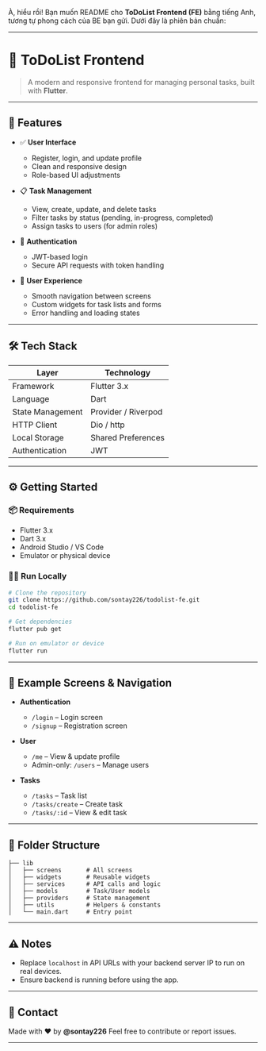 À, hiểu rồi! Bạn muốn README cho **ToDoList Frontend (FE)** bằng tiếng Anh, tương tự phong cách của BE bạn gửi. Dưới đây là phiên bản chuẩn:

---

# 📝 ToDoList Frontend

> A modern and responsive frontend for managing personal tasks, built with **Flutter**.

---

## 🚀 Features

* ✅ **User Interface**

  * Register, login, and update profile
  * Clean and responsive design
  * Role-based UI adjustments

* 📋 **Task Management**

  * View, create, update, and delete tasks
  * Filter tasks by status (pending, in-progress, completed)
  * Assign tasks to users (for admin roles)

* 🔐 **Authentication**

  * JWT-based login
  * Secure API requests with token handling

* 📱 **User Experience**

  * Smooth navigation between screens
  * Custom widgets for task lists and forms
  * Error handling and loading states

---

## 🛠️ Tech Stack

| Layer            | Technology          |
| ---------------- | ------------------- |
| Framework        | Flutter 3.x         |
| Language         | Dart                |
| State Management | Provider / Riverpod |
| HTTP Client      | Dio / http          |
| Local Storage    | Shared Preferences  |
| Authentication   | JWT                 |

---

## ⚙️ Getting Started

### 📦 Requirements

* Flutter 3.x
* Dart 3.x
* Android Studio / VS Code
* Emulator or physical device

### 🧑‍💻 Run Locally

```bash
# Clone the repository
git clone https://github.com/sontay226/todolist-fe.git
cd todolist-fe

# Get dependencies
flutter pub get

# Run on emulator or device
flutter run
```

---

## 📌 Example Screens & Navigation

* **Authentication**

  * `/login` – Login screen
  * `/signup` – Registration screen

* **User**

  * `/me` – View & update profile
  * Admin-only: `/users` – Manage users

* **Tasks**

  * `/tasks` – Task list
  * `/tasks/create` – Create task
  * `/tasks/:id` – View & edit task

---

## 🧠 Folder Structure

```
├── lib
│   ├── screens       # All screens
│   ├── widgets       # Reusable widgets
│   ├── services      # API calls and logic
│   ├── models        # Task/User models
│   ├── providers     # State management
│   ├── utils         # Helpers & constants
│   └── main.dart     # Entry point
```

---

## ⚠️ Notes

* Replace `localhost` in API URLs with your backend server IP to run on real devices.
* Ensure backend is running before using the app.

---

## 📮 Contact

Made with ❤️ by **@sontay226**
Feel free to contribute or report issues.

---


